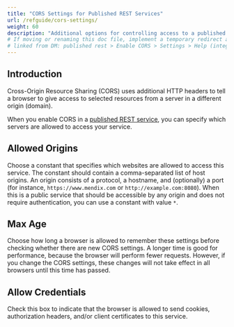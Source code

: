```yaml
---
title: "CORS Settings for Published REST Services"
url: /refguide/cors-settings/
weight: 60
description: "Additional options for controlling access to a published REST service"
# If moving or renaming this doc file, implement a temporary redirect and let the respective team know they should update the URL in the product. See Mapping to Products for more details.
# linked from DM: published rest > Enable CORS > Settings > Help (integration)
---
```


## Introduction

Cross-Origin Resource Sharing (CORS) uses additional HTTP headers to tell a browser to give access to selected resources from a server in a different origin (domain).

When you enable CORS in a [published REST service](/refguide/published-rest-service/), you can specify which servers are allowed to access your service.

## Allowed Origins

Choose a constant that specifies which websites are allowed to access this service. The constant should contain a comma-separated list of host origins. An origin consists of a protocol, a hostname, and (optionally) a port (for instance, `https://www.mendix.com` or `http://example.com:8080`). When this is a public service that should be accessible by any origin and does not require authentication, you can use a constant with value `*`.

## Max Age

Choose how long a browser is allowed to remember these settings before checking whether there are new CORS settings. A longer time is good for performance, because the browser will perform fewer requests. However, if you change the CORS settings, these changes will not take effect in all browsers until this time has passed.

## Allow Credentials

Check this box to indicate that the browser is allowed to send cookies, authorization headers, and/or client certificates to this service.
